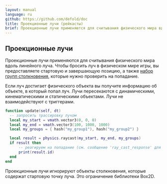```yaml
---
layout: manual
language: ru
github: https://github.com/defold/doc
title: Проекционные лучи (рейкасты)
brief: Проекционные лучи применяются для считывания физического мира вдоль линейного луча. Данное руководство объясняет, как это работает.
---
```


## Проекционные лучи

Проекционные лучи применяются для считывания физического мира вдоль линейного луча. Чтобы бросить луч в физическом мире игры, вы предоставляете стартовую и завершающую позицию, а также [набор групп столкновения](/ru/manuals/physics-groups), которые нужно проверить на попадание.

Если луч достигает физического объекта вы получите информацию об объекте, в который попал луч. Лучи пересекаются с динамическими, кинематическими и статическими объектами. Лучи не взаимодействуют с триггерами.

```lua
function update(self, dt)
  -- запросить трассировку лучом
  local my_start = vmath.vector3(0, 0, 0)
  local my_end = vmath.vector3(100, 1000, 1000)
  local my_groups = { hash("my_group1"), hash("my_group2") }

  local result = physics.raycast(my_start, my_end, my_groups)
  if result then
      -- реагируем на попадание (см. сообщение 'ray_cast_response' для всех значений)
      print(result.id)
  end
end
```

<div class='sidenote' markdown='1'>
Проекционные лучи игнорируют объекты столкновения, которые содержат стартовую точку луча. Это ограничение библиотеки Box2D.
</div>
